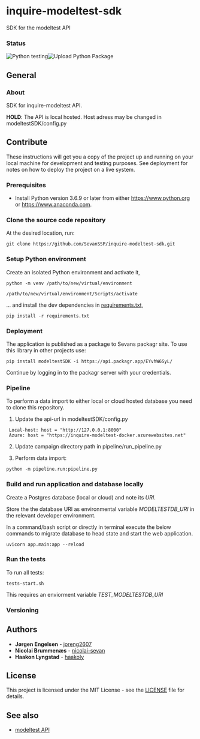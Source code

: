 # inquire-modeltest-sdk
SDK for the modeltest API

### Status
![Python testing](https://github.com/SevanSSP/inquire-modeltest-sdk/workflows/Python%20testing/badge.svg)![Upload Python Package](https://github.com/SevanSSP/inquire-modeltest-sdk/workflows/Upload%20Python%20Package/badge.svg)

## General
### About
SDK for inquire-modeltest API.

**HOLD**: The API is local hosted. Host adress may be changed in modeltestSDK/config.py 

## Contribute
These instructions will get you a copy of the project up and running on your local machine for development and testing
purposes. See deployment for notes on how to deploy the project on a live system.

### Prerequisites
* Install Python version 3.6.9 or later from either https://www.python.org or https://www.anaconda.com.

### Clone the source code repository
At the desired location, run:

```git clone https://github.com/SevanSSP/inquire-modeltest-sdk.git```

### Setup Python environment
Create an isolated Python environment and activate it,

```console
python -m venv /path/to/new/virtual/environment

/path/to/new/virtual/environment/Scripts/activate
```

... and install the dev dependencies in [requirements.txt](requirements.txt),

```console
pip install -r requirements.txt
```

### Deployment
The application is published as a package to Sevans packagr site. To use this library in other projects use:

```
pip install modeltestSDK -i https://api.packagr.app/EYvhW6SyL/
```

Continue by logging in to the packagr server with your credentials.

### Pipeline

To perform a data import to either local or cloud hosted database you need to clone this repository.

1. Update the api-url in modeltestSDK/config.py
```
 Local-host: host = "http://127.0.0.1:8000"
 Azure: host = "https://inquire-modeltest-docker.azurewebsites.net"
```
2. Update campaign directory path in pipeline/run_pipeline.py

3. Perform data import:
```
python -m pipeline.run:pipeline.py
```


### Build and run application and database locally

Create a Postgres database (local or cloud) and note its *URI*.

Store the the database URI as environmental variable *MODELTESTDB_URI* in the relevant developer environment.

In a command/bash script or directly in terminal execute the below commands to migrate database to head state and start
the web application.

```
uvicorn app.main:app --reload
```

### Run the tests
To run all tests:

```
tests-start.sh 
```

This requires an enviorment variable *TEST_MODELTESTDB_URI* 


### Versioning


## Authors
* **Jørgen Engelsen** - [joreng2607](https://github.com/joreng2607)
* **Nicolai Brummenæs** - [nicolai-sevan](https://github.com/nicolai-sevan)
* **Haakon Lyngstad** - [haakoly](https://github.com/haakoly)

## License
This project is licensed under the MIT License - see the [LICENSE](LICENSE) file for details.

## See also
* [modeltest API](https://github.com/SevanSSP/inquire-modeltest)
